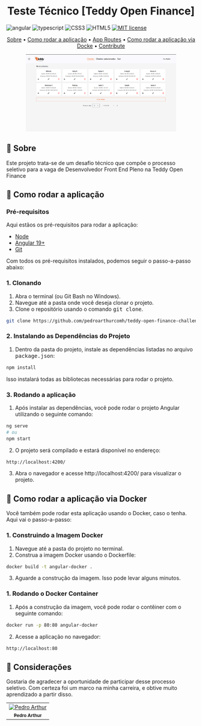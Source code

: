 [TYPESCRIPT__BADGE]: https://img.shields.io/badge/typescript-D4FAFF?style=for-the-badge&logo=typescript
[ANGULAR__BADGE]: https://img.shields.io/badge/Angular-red?style=for-the-badge&logo=angular
[HTML5__BADGE]: https://img.shields.io/badge/html5-%23E34F26.svg?style=for-the-badge&logo=html5&logoColor=white
[CSS3__BADGE]: https://img.shields.io/badge/css3-%231572B6.svg?style=for-the-badge&logo=css3&logoColor=white
[PROJECT__BADGE]: https://img.shields.io/badge/📱Visit_this_project-000?style=for-the-badge&logo=project
[PROJECT__URL]: https://github.com/Fernanda-Kipper/Readme-Templates

<h1 align="center" style="font-weight: bold;">Teste Técnico [Teddy Open Finance]</h1>

![angular][ANGULAR__BADGE]
![typescript][TYPESCRIPT__BADGE]
![CSS3][CSS3__BADGE]
![HTML5][HTML5__BADGE]
[![MIT license](https://img.shields.io/badge/License-MIT-blue.svg)](https://lbesson.mit-license.org/)

<p align="center">
 <a href="#about">Sobre</a> • 
 <a href="#started">Como rodar a aplicação</a> • 
  <a href="#started">App Routes</a> • 
  <a href="#colab">Como rodar a aplicação via Docke</a> •
 <a href="#contribute">Contribute</a>
</p>

<p align="center">
    <img src="public/images/2025-03-06_22-05.png" alt="Image Example" width="400px">
</p>

<h2 id="about">📌 Sobre</h2>

Este projeto trata-se de um desafio técnico que compõe o processo seletivo para a vaga de Desenvolvedor Front End Pleno na Teddy Open Finance

<h2 id="started">🚀 Como rodar a aplicação</h2>



<h3>Pré-requisitos</h3>

Aqui estãos os pré-requisitos para rodar a aplicação:

- [Node](https://nodejs.org/pt)
- [Angular 19+](https://angular.dev/)
- [Git](https://git-scm.com/.)

Com todos os pré-requisitos instalados, podemos seguir o passo-a-passo abaixo:

<h3>1. Clonando</h3>

1. Abra o terminal (ou Git Bash no Windows).
2. Navegue até a pasta onde você deseja clonar o projeto.
3. Clone o repositório usando o comando <kbd>git clone</kbd>.

```bash
git clone https://github.com/pedroarthurcomh/teddy-open-finance-challenge.git
```
<h3>2. Instalando as Dependências do Projeto</h3>

1. Dentro da pasta do projeto, instale as dependências listadas no arquivo <kbd>package.json</kbd>:
```bash
npm install
```
Isso instalará todas as bibliotecas necessárias para rodar o projeto.

<h3>3. Rodando a aplicação</h3>

1. Após instalar as dependências, você pode rodar o projeto Angular utilizando o seguinte comando:

```bash
ng serve
# ou
npm start
```

2. O projeto será compilado e estará disponível no endereço:
```bash
http://localhost:4200/
```
3. Abra o navegador e acesse http://localhost:4200/ para visualizar o projeto.



<h2 id="routes">📍 Como rodar a aplicação via Docker</h2>

Você também pode rodar esta aplicação usando o Docker, caso o tenha. Aqui vai o passo-a-passo:

<h3>1. Construindo a Imagem Docker</h3>

1. Navegue até a pasta do projeto no terminal.
2. Construa a imagem Docker usando o Dockerfile:
```bash
docker build -t angular-docker .
```
3. Aguarde a construção da imagem. Isso pode levar alguns minutos.

<h3>1. Rodando o Docker Container</h3>

1. Após a construção da imagem, você pode rodar o contêiner com o seguinte comando:
```bash
docker run -p 80:80 angular-docker
```
2. Acesse a aplicação no navegador:
```bash
http://localhost:80
```

<h2 id="colab">🤝 Considerações</h2>

Gostaria de agradecer a oportunidade de participar desse processo seletivo. Com certeza foi um marco na minha carreira, e obtive muito aprendizado a partir disso.

<table>
  <tr>
    <td align="center">
      <a href="#">
        <img src="https://avatars.githubusercontent.com/u/93685196?v=4" width="100px;" alt="Pedro Arthur"/><br>
        <sub>
          <b>Pedro Arthur</b>
        </sub>
      </a>
    </td>
  </tr>
</table>